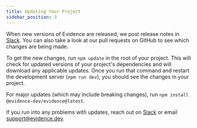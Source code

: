```yaml
---
title: Updating Your Project
sidebar_position: 3
---
```


When new versions of Evidence are released, we post release notes in [Slack](/community). You can also take a look at our pull requests on GitHub to see which changes are being made.

To get the new changes, run `npm update` in the root of your project. This will check for updated versions of your project's dependencies and will download any applicable updates. Once you run that command and restart the development server (`npm run dev`), you should see the changes in your project.

For major updates (which may include breaking changes), run `npm install @evidence-dev/evidence@latest`.

If you run into any problems with updates, reach out on [Slack](/community) or email <support@evidence.dev>.



